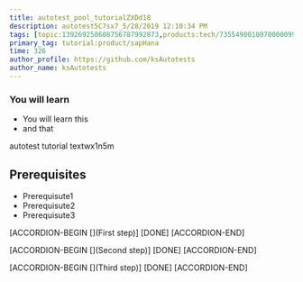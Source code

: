 ```yaml
---
title: autotest_pool_tutorialZXDd18
description: autotest5C7sx7_5/28/2019 12:10:34 PM
tags: [topic:139269250608756787992873,products:tech/73554900100700000996,tutorial:experience/advanced]
primary_tag: tutorial:product/sapHana
time: 326
author_profile: https://github.com/ksAutotests
author_name: ksAutotests
---
```

### You will learn
- You will learn this
- and that

autotest tutorial textwx1n5m

## Prerequisites
- Prerequisute1
- Prerequisute2
- Prerequisute3

[ACCORDION-BEGIN [](First step)]
[DONE]
[ACCORDION-END]

[ACCORDION-BEGIN [](Second step)]
[DONE]
[ACCORDION-END]

[ACCORDION-BEGIN [](Third step)]
[DONE]
[ACCORDION-END]

